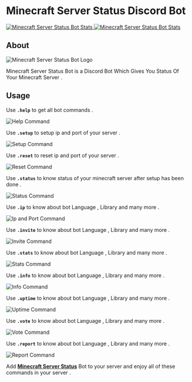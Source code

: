 # Minecraft Server Status Discord Bot

<a href="https://top.gg/bot/802868654957789204" target="_blank">
    <img src="https://top.gg/api/widget/802868654957789204.svg" alt="Minecraft Server Status Bot Stats"/>
</a>

<a href="https://botsfordiscord.com/bots/802868654957789204" target="_blank">
    <img src="https://botsfordiscord.com/api/bot/802868654957789204/widget" alt="Minecraft Server Status Bot Stats"/>
</a>

## About

<img src="https://cdn.discordapp.com/attachments/771781595220017193/813814680509218906/Minecraft_Status_Bot_1.png" alt="Minecraft Server Status Bot Logo"/>


Minecraft Server Status Bot is a Discord Bot Which Gives You Status Of Your Minecraft Server .

## Usage

Use **`.help`** to get all bot commands .

<img src="https://cdn.discordapp.com/attachments/771781595220017193/814067904261521418/Help.png" alt="Help Command"/>

Use **`.setup`** to setup ip and port of your server .

<img src="https://cdn.discordapp.com/attachments/771781595220017193/813824297919447140/Screenshot_2021-02-23_225624.png" alt="Setup Command"/>

Use **`.reset`** to reset ip and port of your server .

<img src="https://cdn.discordapp.com/attachments/771781595220017193/813824270425784361/Screenshot_2021-02-23_225615.png" alt="Reset Command"/>

Use **`.status`** to know status of your minecraft server after setup has been done .

<img src="https://media.discordapp.net/attachments/702042187436785706/813809055260082196/iZp6LHM_-_Imgur.png" alt="Status Command"/>

Use **`.ip`** to know about bot Language , Library and many more .

<img src="https://cdn.discordapp.com/attachments/771781595220017193/814067909294293042/Ip.png" alt="Ip and Port Command"/>

Use **`.invite`** to know about bot Language , Library and many more .

<img src="https://cdn.discordapp.com/attachments/771781595220017193/814067908295917599/Invite.png" alt="Invite Command"/>

Use **`.stats`** to know about bot Language , Library and many more .

<img src="https://cdn.discordapp.com/attachments/771781595220017193/814067911403765780/Stats.png" alt="Stats Command"/>

Use **`.info`** to know about bot Language , Library and many more .

<img src="https://cdn.discordapp.com/attachments/771781595220017193/813824244147552296/Screenshot_2021-02-23_225607.png" alt="Info Command"/>

Use **`.uptime`** to know about bot Language , Library and many more .

<img src="https://cdn.discordapp.com/attachments/771781595220017193/814067913207054367/Uptime.png" alt="Uptime Command"/>

Use **`.vote`** to know about bot Language , Library and many more .

<img src="https://cdn.discordapp.com/attachments/771781595220017193/814067913534734406/Vote.png" alt="Vote Command"/>

Use **`.report`** to know about bot Language , Library and many more .

<img src="https://cdn.discordapp.com/attachments/771781595220017193/814067910740934686/Report.png" alt="Report Command"/>

Add **[Minecraft Server Status](https://discord.com/oauth2/authorize?client_id=802868654957789204&permissions=84992&scope=bot)** Bot to your server and enjoy all of these commands in your server .